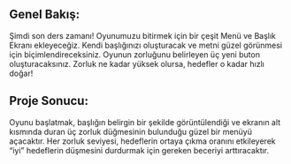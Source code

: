 ## Genel Bakış: 
Şimdi son ders zamanı! Oyunumuzu bitirmek için bir çeşit Menü ve Başlık Ekranı ekleyeceğiz. Kendi başlığınızı oluşturacak ve metni güzel görünmesi için biçimlendireceksiniz. Oyunun zorluğunu belirleyen üç yeni buton oluşturacaksınız. Zorluk ne kadar yüksek olursa, hedefler o kadar hızlı doğar!

## Proje Sonucu:
Oyunu başlatmak, başlığın belirgin bir şekilde görüntülendiği ve ekranın alt kısmında duran üç zorluk düğmesinin bulunduğu güzel bir menüyü açacaktır. Her zorluk seviyesi, hedeflerin ortaya çıkma oranını etkileyerek “iyi” hedeflerin düşmesini durdurmak için gereken beceriyi arttıracaktır.
